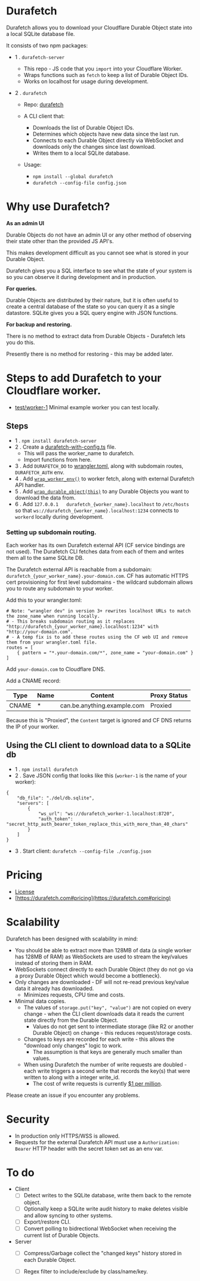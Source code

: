 # Durafetch

Durafetch allows you to download your Cloudflare Durable Object state into a local SQLite database file.

It consists of two npm packages:

- 1 . `durafetch-server`
	- This repo - JS code that you `import` into your Cloudflare Worker.
	- Wraps functions such as `fetch` to keep a list of Durable Object IDs.
	- Works on localhost for usage during development.

- 2 . `durafetch`
	- Repo: [durafetch](https://github.com/emadda/durafetch)

	- A CLI client that:
		- Downloads the list of Durable Object IDs.
		- Determines which objects have new data since the last run.
		- Connects to each Durable Object directly via WebSocket and downloads only the changes since last download.
		- Writes them to a local SQLite database.

	- Usage:
		- `npm install --global durafetch`
		- `durafetch --config-file config.json`

# Why use Durafetch?


**As an admin UI**

Durable Objects do not have an admin UI or any other method of observing their state
other than the provided JS API's.

This makes development difficult as you cannot see what is stored in your Durable Object.

Durafetch gives you a SQL interface to see what the state of your system is so you can observe it during development and in production.

**For queries.**

Durable Objects are distributed by their nature, but it is often useful to create a central database of the state so you can query it as a single datastore. SQLite gives you a SQL query engine with JSON functions.



**For backup and restoring.**

There is no method to extract data from Durable Objects - Durafetch lets you do this.

Presently there is no method for restoring - this may be added later.

# Steps to add Durafetch to your Cloudflare worker.

- [test/worker-1](test/worker-1) Minimal example worker you can test locally.

## Steps

- 1 . `npm install durafetch-server`
- 2 . Create a [durafetch-with-config.ts](test/worker-1/src/durafetch-with-config.ts) file.
	- This will pass the worker_name to durafetch.
	- Import functions from here.
- 3 . Add `DURAFETCH_DO` to [wrangler.toml](test/worker-1/wrangler.toml), along with subdomain routes, `DURAFETCH_AUTH` env.
- 4 . Add [`wrap_worker_env()`](test/worker-1/src/index.ts) to worker fetch, along with external Durafetch API handler.
- 5 . Add [`wrap_durable_object(this)`](test/worker-1/src/durable_object_a.ts) to any Durable Objects you want to download the data from.
- 6 . Add `127.0.0.1   durafetch_{worker_name}.localhost` to `/etc/hosts` so that `ws://durafetch_{worker_name}.localhost:1234` connects to `workerd` locally during development.

### Setting up subdomain routing.

Each worker has its own Durafetch external API (CF service bindings are not used). The Durafetch CLI fetches data from each of them and writes them all to the same SQLite DB.

The Durafetch external API is reachable from a subdomain: `durafetch_{your_worker_name}.your-domain.com`. CF has automatic HTTPS cert provisioning for first level subdomains - the wildcard subdomain allows you to route any subdomain to your worker.

Add this to your wrangler.toml:

```
# Note: "wrangler dev" in version 3+ rewrites localhost URLs to match the zone_name when running locally.
# - This breaks subdomain routing as it replaces "http://durafetch_{your_worker_name}.localhost:1234" with "http://your-domain.com".
# - A temp fix is to add these routes using the CF web UI and remove them from your wrangler.toml file.
routes = [
    { pattern = "*.your-domain.com/*", zone_name = "your-domain.com" }
]
```

Add `your-domain.com` to Cloudflare DNS.

Add a CNAME record:

| Type  | Name | Content                     | Proxy Status |
|-------|------|-----------------------------|--------------|
| CNAME | *    | can.be.anything.example.com | Proxied      |

Because this is "Proxied", the `Content` target is ignored and CF DNS returns the IP of your worker.

## Using the CLI client to download data to a SQLite db

- 1 . `npm install durafetch`
- 2 . Save JSON config that looks like this (`worker-1` is the name of your worker):

```
{
    "db_file": "./del/db.sqlite",
    "servers": [
        {
            "ws_url": "ws://durafetch_worker-1.localhost:8720",
            "auth_token": "secret_http_auth_bearer_token_replace_this_with_more_than_40_chars"
        }
    ]
}
```

- 3 . Start client: `durafetch --config-file ./config.json`

# Pricing

- [License](LICENSE)
- [https://durafetch.com#pricing](https://durafetch.com#pricing)

# Scalability

Durafetch has been designed with scalability in mind:

- You should be able to extract more than 128MB of data (a single worker has 128MB of RAM) as WebSockets are used to stream the key/values instead of storing them in RAM.
- WebSockets connect directly to each Durable Object (they do not go via a proxy Durable Object which would become a bottleneck).
- Only changes are downloaded - DF will not re-read previous key/value data it already has downloaded.
	- Minimizes requests, CPU time and costs.
- Minimal data copies.
	- The values of `storage.put("key", "value")` are not copied on every change - when the CLI client downloads data it reads the current state directly from the Durable Object.
		- Values do not get sent to intermediate storage (like R2 or another Durable Object) on change - this reduces request/storage costs.
	- Changes to keys are recorded for each write - this allows the "download only changes" logic to work.
		- The assumption is that keys are generally much smaller than values.
	- When using Durafetch the number of write requests are doubled - each write triggers a second write that records the key(s) that were written to along with a integer write_id.
		- The cost of write requests is currently [$1 per million](https://developers.cloudflare.com/workers/platform/pricing/#durable-objects).

Please create an issue if you encounter any problems.

# Security

- In production only HTTPS/WSS is allowed.
- Requests for the external Durafetch API must use a `Authorization: Bearer` HTTP header with the secret token set as an env var.

# To do

- Client
	- [ ] Detect writes to the SQLite database, write them back to the remote object.
	- [ ] Optionally keep a SQLite write audit history to make deletes visible and allow syncing to other systems.
	- [ ] Export/restore CLI.
	- [ ] Convert polling to bidrectional WebSocket when receiving the current list of Durable Objects.

- Server
	- [ ] Compress/Garbage collect the "changed keys" history stored in each Durable Object.
	- [ ] Regex filter to include/exclude by class/name/key.

